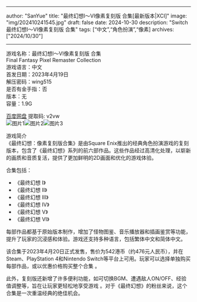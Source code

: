 
---
author: "SanYue"
title: "最终幻想I～VI像素复刻版 合集[最新版本|XCI]"
image: "img/202410241545.jpg"
draft: false
date: 2024-10-30
description: "Switch 最终幻想I～VI像素复刻版 合集"
tags: [“中文”,“角色扮演”,“像素]
archives: ["2024/10/30"]

---

游戏名称：最终幻想I～VI像素复刻版 合集   
Final Fantasy  Pixel Remaster Collection    
游戏语言：中文  
首发日期：2023年4月19日  
解压密码：wing515  
是否有金手指：否  
版本：无   
容量：1.9G

[百度网盘](https://pan.baidu.com/s/11AiqbOaXZ2FhP9myUxUyVw) 提取码: v2vw  
![图片1](img/scbtvp.jpg)![图片2](img/scbtvr.jpg)![图片3](img/scbtvq.jpg)  

游戏简介  
《最终幻想：像素复刻版合集》是由Square Enix推出的经典角色扮演游戏的复刻版本，包含了《最终幻想》系列的前六部作品。这些作品经过高清化处理，以崭新的画质和音质复活，提供了更加鲜明的2D画面和优化的游戏体验。

合集包括：
- 《最终幻想 I》
- 《最终幻想 II》
- 《最终幻想 III》
- 《最终幻想 IV》
- 《最终幻想 V》
- 《最终幻想 VI》

每部作品都基于原始版本制作，增加了怪物图鉴、音乐播放器和插画鉴赏等功能，提升了玩家的沉浸感和体验。游戏还支持多种语言，包括繁体中文和简体中文。

该合集于2023年4月20日正式发售，售价为542港币（约476元人民币），并在Steam、PlayStation 4和Nintendo Switch等平台上可用。玩家可以选择单独购买每部作品，或以优惠价格购买整个合集 。

此外，复刻版还新增了许多便利功能，如可切换BGM、遭遇敌人ON/OFF、经验值调整等，旨在让玩家更轻松地享受游戏 。对于《最终幻想》的粉丝来说，这个合集是一次重温经典的绝佳机会。
